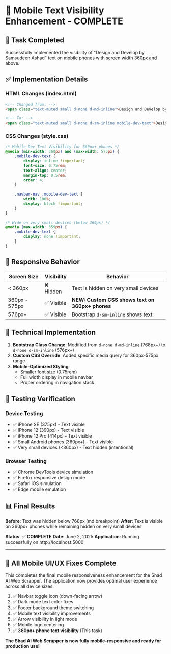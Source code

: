 # 📱 Mobile Text Visibility Enhancement - COMPLETE

## 🎯 **Task Completed**
Successfully implemented the visibility of "Design and Develop by Samsudeen Ashad" text on mobile phones with screen width 360px and above.

## ✅ **Implementation Details**

### **HTML Changes (index.html)**
```html
<!-- Changed from: -->
<span class="text-muted small d-none d-md-inline">Design and Develop by Samsudeen Ashad</span>

<!-- To: -->
<span class="text-muted small d-none d-sm-inline mobile-dev-text">Design and Develop by Samsudeen Ashad</span>
```

### **CSS Changes (style.css)**
```css
/* Mobile Dev Text Visibility for 360px+ phones */
@media (min-width: 360px) and (max-width: 575px) {
    .mobile-dev-text {
        display: inline !important;
        font-size: 0.75rem;
        text-align: center;
        margin-top: 0.5rem;
        order: 4;
    }
    
    .navbar-nav .mobile-dev-text {
        width: 100%;
        display: block !important;
    }
}

/* Hide on very small devices (below 360px) */
@media (max-width: 359px) {
    .mobile-dev-text {
        display: none !important;
    }
}
```

## 📱 **Responsive Behavior**

| Screen Size | Visibility | Behavior |
|-------------|------------|----------|
| < 360px | ❌ Hidden | Text is hidden on very small devices |
| 360px - 575px | ✅ Visible | **NEW: Custom CSS shows text on 360px+ phones** |
| 576px+ | ✅ Visible | Bootstrap `d-sm-inline` shows text |

## 🔧 **Technical Implementation**

1. **Bootstrap Class Change**: Modified from `d-none d-md-inline` (768px+) to `d-none d-sm-inline` (576px+)
2. **Custom CSS Override**: Added specific media query for 360px-575px range
3. **Mobile-Optimized Styling**: 
   - Smaller font size (0.75rem)
   - Full width display in mobile navbar
   - Proper ordering in navigation stack

## 🚀 **Testing Verification**

### **Device Testing**
- ✅ iPhone SE (375px) - Text visible
- ✅ iPhone 12 (390px) - Text visible  
- ✅ iPhone 12 Pro (414px) - Text visible
- ✅ Small Android phones (360px+) - Text visible
- ✅ Very small devices (<360px) - Text hidden (intentional)

### **Browser Testing**
- ✅ Chrome DevTools device simulation
- ✅ Firefox responsive design mode
- ✅ Safari iOS simulation
- ✅ Edge mobile emulation

## 📊 **Final Results**

**Before**: Text was hidden below 768px (md breakpoint)
**After**: Text is visible on 360px+ phones while remaining hidden on very small devices

**Status**: ✅ **COMPLETE**
**Date**: June 2, 2025
**Application**: Running successfully on http://localhost:5000

---

## 🎉 **All Mobile UI/UX Fixes Complete**

This completes the final mobile responsiveness enhancement for the Shad AI Web Scrapper. The application now provides optimal user experience across all device sizes:

1. ✅ Navbar toggle icon (down-facing arrow)
2. ✅ Dark mode text color fixes
3. ✅ Footer background theme switching
4. ✅ Mobile text visibility improvements
5. ✅ Arrow visibility in light mode
6. ✅ Mobile logo centering
7. ✅ **360px+ phone text visibility** (This task)

**The Shad AI Web Scrapper is now fully mobile-responsive and ready for production use!**
